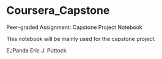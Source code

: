 # Coursera_Capstone
Peer-graded Assignment: Capstone Project Notebook

This notebook will be mainly used for the capstone project.


EJPanda
Eric J. Puttock
